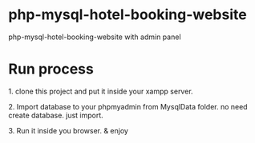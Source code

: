 # php-mysql-hotel-booking-website
php-mysql-hotel-booking-website with admin panel

# Run process

<p>1. clone this project and put it inside your xampp server.</p>
<p>2. Import database to your phpmyadmin from MysqlData folder. no need create database. just import.</p>
<p>3. Run it inside you browser. & enjoy</p>
